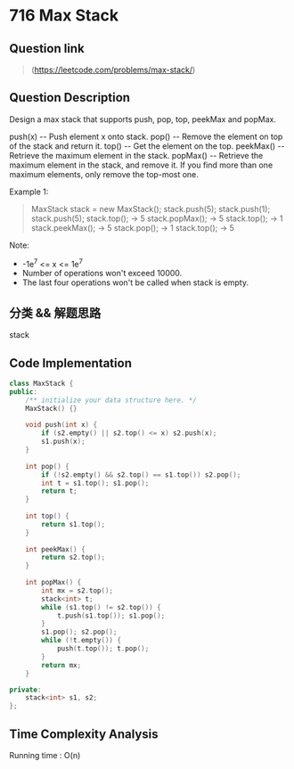 # 716 Max Stack

## Question link
> (https://leetcode.com/problems/max-stack/)

## Question Description
Design a max stack that supports push, pop, top, peekMax and popMax.

push(x) -- Push element x onto stack.
pop() -- Remove the element on top of the stack and return it.
top() -- Get the element on the top.
peekMax() -- Retrieve the maximum element in the stack.
popMax() -- Retrieve the maximum element in the stack, and remove it. If you find more than one maximum elements, only remove the top-most one.

Example 1:

> MaxStack stack = new MaxStack();
> stack.push(5); 
> stack.push(1);
> stack.push(5);
> stack.top(); -> 5
> stack.popMax(); -> 5
> stack.top(); -> 1
> stack.peekMax(); -> 5
> stack.pop(); -> 1
> stack.top(); -> 5

Note:
- -1e<sup>7</sup> <= x <= 1e<sup>7</sup>
- Number of operations won't exceed 10000.
- The last four operations won't be called when stack is empty.

## 分类 && 解题思路
stack

## Code Implementation
```c++
class MaxStack {
public:
    /** initialize your data structure here. */
    MaxStack() {}
    
    void push(int x) {
        if (s2.empty() || s2.top() <= x) s2.push(x);
        s1.push(x);
    }
    
    int pop() {
        if (!s2.empty() && s2.top() == s1.top()) s2.pop();
        int t = s1.top(); s1.pop();
        return t;
    }
    
    int top() {
        return s1.top();
    }
    
    int peekMax() {
        return s2.top();
    }
    
    int popMax() {
        int mx = s2.top();
        stack<int> t;
        while (s1.top() != s2.top()) {
            t.push(s1.top()); s1.pop();
        }
        s1.pop(); s2.pop();
        while (!t.empty()) {
            push(t.top()); t.pop();
        }
        return mx;
    }

private:
    stack<int> s1, s2;
};
```

## Time Complexity Analysis
Running time  : O(n)